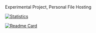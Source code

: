 <!-- ## Hi there 👋

<!--
**arfshl/arfshl** is a ✨ _special_ ✨ repository because its `README.md` (this file) appears on your GitHub profile.

Here are some ideas to get you started:

- 🔭 I’m currently working on ...
- 🌱 I’m currently learning ...
- 👯 I’m looking to collaborate on ...
- 🤔 I’m looking for help with ...
- 💬 Ask me about ...
- 📫 How to reach me: ...
- 😄 Pronouns: ...
- ⚡ Fun fact: ...
-->

Experimental Project, Personal File Hosting


[![Statistics](https://github-readme-stats.vercel.app/api?username=arfshl&show=reviews,discussions_started,discussions_answered,prs_merged,prs_merged_percentage&show_icons=true&theme=transparent)](https://github.com/anuraghazra/github-readme-stats)

[![Readme Card](https://github-readme-stats.vercel.app/api/pin/?username=arfshl&repo=debian-on-android&theme=transparent)](https://github.com/anuraghazra/github-readme-stats)
